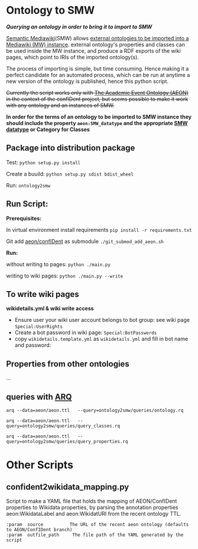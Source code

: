# Ontology to SMW
_**Querying an ontology in order to bring it to import to SMW**_

[Semantic Mediawiki](https://www.semantic-mediawiki.org)(SMW) allows 
[external ontologies to be imported into a Mediawiki (MW) instance](https://www.semantic-mediawiki.org/wiki/Help:Import_vocabulary). 
external ontology's properties and classes can be used inside the MW instance, and produce a RDF exports of 
the wiki pages, which point to IRIs of the imported ontology(s).

The process of importing is simple, but time consuming. Hence making it a perfect candidate for an automated process, 
which can be run at anytime a new version of the ontology is published, hence this python script.

<s>Currently the script works only with [The Academic Event Ontology (AEON)](https://github.com/tibonto/aeon) in the context of the confIDent project,
but seems possible to make it work with any ontology and an instances of SMW. </s>

**In order for the terms of an ontology to be imported to SMW instance they should include the property
`aeon:SMW_datatype` and the appropriate [SMW datatype](https://www.semantic-mediawiki.org/wiki/Help:List_of_datatypes) or Category for Classes**


## Package into distribution package
Test: `python setup.py install`

Create a buuild: `python setup.py sdist bdist_wheel`

Run: `ontology2smw`

<!-- HOW IS THE IMPORT DONE -->

## Run Script:
**Prerequisites:** 

In virtual environment install requirements `pip install -r requirements.txt`

Git add [aeon/confIDent](https://github.com/tibonto/aeon/tree/confIDent) as submodule
`./git_submod_add_aeon.sh`

**Run:**

without writing to pages: `python ./main.py ` 

writing to wiki pages: `python ./main.py --write` 


## To write wiki pages
**wikidetails.yml & wiki write access**
* Ensure user your wiki user account belongs to bot group: see wiki page `Special:UserRights`
* Create a bot password in wiki page: `Special:BotPasswords`
* copy `wikidetails.template.yml` as `wikidetails.yml` and fill in bot name and password:<br/>
    
## Properties from other ontologies
...

## queries with [ARQ](https://jena.apache.org/documentation/query/)
`arq --data=aeon/aeon.ttl   --query=ontology2smw/queries/ontology.rq`

`arq --data=aeon/aeon.ttl   --query=ontology2smw/queries/query_classes.rq`

`arq --data=aeon/aeon.ttl   --query=ontology2smw/queries/query_properties.rq`


# Other Scripts
## confident2wikidata_mapping.py
Script to make a YAML file that holds the mapping of AEON/ConfIDent properties to Wikidata properties, 
by parsing the annotation properties aeon:WikidataLabel and aeon:WikidatURI from the recent ontology TTL.

    :param  source          The URL of the recent aeon ontology (defaults to AEON/ConfIDent branch)
    :param  outfile_path     The file path of the YAML generated by the script